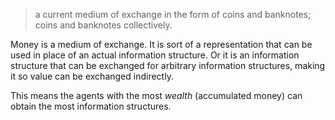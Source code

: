 
> a current medium of exchange in the form of coins and banknotes; coins and banknotes collectively.

Money is a medium of exchange. It is sort of a representation that can be used in place of an actual information structure. Or it is an information structure that can be exchanged for arbitrary information structures, making it so value can be exchanged indirectly.

This means the agents with the most _wealth_ (accumulated money) can obtain the most information structures.
